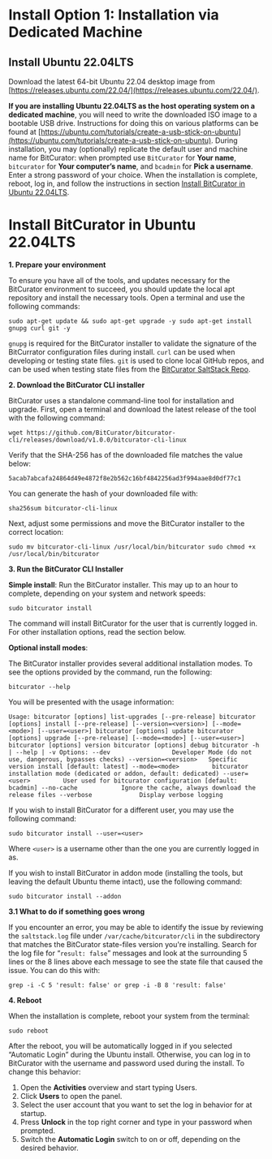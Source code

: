 # Install Option 1: Installation via Dedicated Machine
## Install Ubuntu 22.04LTS
Download the latest 64-bit Ubuntu 22.04 desktop image from [https://releases.ubuntu.com/22.04/](https://releases.ubuntu.com/22.04/).

**If you are installing Ubuntu 22.04LTS as the host operating system on a dedicated machine**, you will need to write the downloaded ISO image to a bootable USB drive. Instructions for doing this on various platforms can be found at [https://ubuntu.com/tutorials/create-a-usb-stick-on-ubuntu](https://ubuntu.com/tutorials/create-a-usb-stick-on-ubuntu). During installation, you may (optionally) replicate the default user and machine name for BitCurator: when prompted use `BitCurator` for **Your name**, `bitcurator` for **Your computer’s name**, and `bcadmin` for **Pick a username**. Enter a strong password of your choice. When the installation is complete, reboot, log in, and follow the instructions in section [Install BitCurator in Ubuntu 22.04LTS](#install-bitcurator-in-ubuntu-2204lts).

# Install BitCurator in Ubuntu 22.04LTS

**1. Prepare your environment**

To ensure you have all of the tools, and updates necessary for the BitCurator environment to succeed, you should update the local apt repository and install the necessary tools. Open a terminal and use the following commands:

`sudo apt-get update && sudo apt-get upgrade -y
sudo apt-get install gnupg curl git -y`

`gnupg` is required for the BitCurator installer to validate the signature of the BitCurrator configuration files during install. `curl` can be used when developing or testing state files. `git` is used to clone local GitHub repos, and can be used when testing state files from the [BitCurator SaltStack Repo](https://github.com/bitcurator/bitcurator-salt).

**2. Download the BitCurator CLI installer**

BitCurator uses a standalone command-line tool for installation and upgrade. First, open a terminal and download the latest release of the tool with the following command:

`wget https://github.com/BitCurator/bitcurator-cli/releases/download/v1.0.0/bitcurator-cli-linux`

Verify that the SHA-256 has of the downloaded file matches the value below:

`5acab7abcafa24864d49e4872f8e2b562c16bf4842256ad3f994aae8d0df77c1`

You can generate the hash of your downloaded file with:

`sha256sum bitcurator-cli-linux`

Next, adjust some permissions and move the BitCurator installer to the correct location:

`sudo mv bitcurator-cli-linux /usr/local/bin/bitcurator
sudo chmod +x /usr/local/bin/bitcurator`

**3. Run the BitCurator CLI Installer**

**Simple install**: Run the BitCurator installer. This may up to an hour to complete, depending on your system and network speeds:

`sudo bitcurator install`

The command will install BitCurator for the user that is currently logged in. For other installation options, read the section below.

**Optional install modes**:

The BitCurator installer provides several additional installation modes. To see the options provided by the command, run the following:

`bitcurator --help`

You will be presented with the usage information:

`Usage:
  bitcurator [options] list-upgrades [--pre-release]
  bitcurator [options] install [--pre-release] [--version=<version>] [--mode=<mode>] [--user=<user>]
  bitcurator [options] update
  bitcurator [options] upgrade [--pre-release] [--mode=<mode>] [--user=<user>]
  bitcurator [options] version
  bitcurator [options] debug
  bitcurator -h | --help | -v
Options:
  --dev                 Developer Mode (do not use, dangerous, bypasses checks)
  --version=<version>   Specific version install [default: latest]
  --mode=<mode>         bitcurator installation mode (dedicated or addon, default: dedicated)
  --user=<user>         User used for bitcurator configuration [default: bcadmin]
  --no-cache            Ignore the cache, always download the release files
  --verbose             Display verbose logging`
  
If you wish to install BitCurator for a different user, you may use the following command:

`sudo bitcurator install --user=<user>`

Where `<user>` is a username other than the one you are currently logged in as.

If you wish to install BitCurator in addon mode (installing the tools, but leaving the default Ubuntu theme intact), use the following command:

`sudo bitcurator install --addon`

**3.1 What to do if something goes wrong**

If you encounter an error, you may be able to identify the issue by reviewing the `saltstack.log` file under `/var/cache/bitcurator/cli` in the subdirectory that matches the BitCurator state-files version you're installing. Search for the log file for “`result: false`” messages and look at the surrounding 5 lines or the 8 lines above each message to see the state file that caused the issue. You can do this with:

`grep -i -C 5 'result: false' or grep -i -B 8 'result: false'`

**4. Reboot**

When the installation is complete, reboot your system from the terminal:

`sudo reboot`

After the reboot, you will be automatically logged in if you selected “Automatic Login” during the Ubuntu install. Otherwise, you can log in to BitCurator with the username and password used during the install. To change this behavior:

1. Open the **Activities** overview and start typing Users.
2. Click **Users** to open the panel.
3. Select the user account that you want to set the log in behavior for at startup.
4. Press **Unlock** in the top right corner and type in your password when prompted.
5. Switch the **Automatic Login** switch to on or off, depending on the desired behavior.
